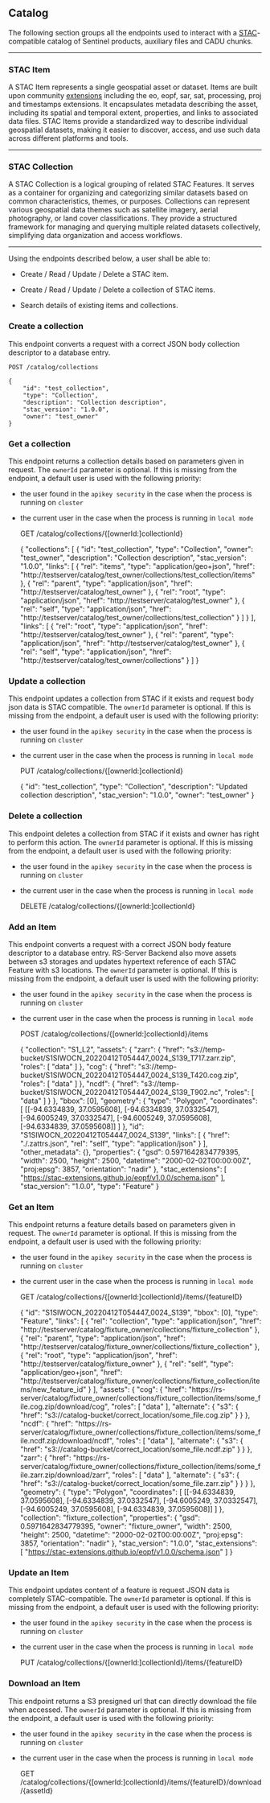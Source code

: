 
Catalog
-------

The following section groups all the endpoints used to
interact with a [STAC](https://stacspec.org/)-compatible catalog of Sentinel products, auxiliary files and CADU chunks.

---

### STAC Item

A STAC Item represents a single geospatial
asset or dataset. Items are built upon community [extensions](https://stac-extensions.github.io/) including the eo, eopf, sar, sat, processing, proj and
timestamps extensions. It encapsulates metadata describing the asset,
including its spatial and temporal extent, properties, and links to
associated data files. STAC Items provide a standardized way to
describe individual geospatial datasets, making it easier to discover,
access, and use such data across different platforms and tools.

---

### STAC Collection

A STAC Collection is a logical grouping of related STAC Features. It
serves as a container for organizing and categorizing similar datasets
based on common characteristics, themes, or purposes. Collections can
represent various geospatial data themes such as satellite imagery,
aerial photography, or land cover classifications. They provide a
structured framework for managing and querying multiple related datasets
collectively, simplifying data organization and access workflows.

---

Using the endpoints described below, a user shall be able to:

-   Create / Read / Update / Delete a STAC item.

-   Create / Read / Update / Delete a collection of STAC items.

-   Search details of existing items and collections.

### Create a collection

This endpoint converts a request with a correct JSON body collection
descriptor to a database entry.

    POST /catalog/collections

    {
        "id": "test_collection",
        "type": "Collection",
        "description": "Collection description",
        "stac_version": "1.0.0",
        "owner": "test_owner"
    }

### Get a collection

This endpoint returns a collection details based on parameters given in
request. The `ownerId` parameter is optional. If this is missing from the endpoint, a default
user is used with the following priority:

* the user found in the `apikey security` in the case when the process is running on `cluster`
* the current user in the case when the process is running in `local mode`

    GET /catalog/collections/{[ownerId:]collectionId}

    {
      "collections": [
        {
          "id": "test_collection",
          "type": "Collection",
          "owner": "test_owner",
          "description": "Collection description",
          "stac_version": "1.0.0",
          "links": [
            {
              "rel": "items",
              "type": "application/geo+json",
              "href": "http://testserver/catalog/test_owner/collections/test_collection/items"
            },
            {
              "rel": "parent",
              "type": "application/json",
              "href": "http://testserver/catalog/test_owner"
            },
            {
              "rel": "root",
              "type": "application/json",
              "href": "http://testserver/catalog/test_owner"
            },
            {
              "rel": "self",
              "type": "application/json",
              "href": "http://testserver/catalog/test_owner/collections/test_collection"
            }
          ]
        }
      ],
      "links": [
        {
          "rel": "root",
          "type": "application/json",
          "href": "http://testserver/catalog/test_owner"
        },
        {
          "rel": "parent",
          "type": "application/json",
          "href": "http://testserver/catalog/test_owner"
        },
        {
          "rel": "self",
          "type": "application/json",
          "href": "http://testserver/catalog/test_owner/collections"
        }
      ]
    }

### Update a collection

This endpoint updates a collection from STAC if it exists and request
body json data is STAC compatible. The `ownerId` parameter is optional. If this is missing from the endpoint,
a default user is used with the following priority:

* the user found in the `apikey security` in the case when the process is running on `cluster`
* the current user in the case when the process is running in `local mode`

    PUT /catalog/collections/{[ownerId:]collectionId}

    {
        "id": "test_collection",
        "type": "Collection",
        "description": "Updated collection description",
        "stac_version": "1.0.0",
        "owner": "test_owner"
    }

### Delete a collection

This endpoint deletes a collection from STAC if it exists and owner has
right to perform this action. The `ownerId` parameter is optional. If this is missing from the endpoint, a default
user is used with the following priority:

* the user found in the `apikey security` in the case when the process is running on `cluster`
* the current user in the case when the process is running in `local mode`

    DELETE /catalog/collections/{[ownerId:]collectionId}

### Add an Item

This endpoint converts a request with a correct JSON body feature
descriptor to a database entry. RS-Server Backend also move assets
between s3 storages and updates hypertext reference of each STAC Feature
with s3 locations. The `ownerId` parameter is optional. If this is missing from the endpoint, a default
user is used with the following priority:
* the user found in the `apikey security` in the case when the process is running on `cluster`
* the current user in the case when the process is running in `local mode`

    POST /catalog/collections/{[ownerId:]collectionId}/items

    {
      "collection": "S1_L2",
      "assets": {
        "zarr": {
          "href": "s3://temp-bucket/S1SIWOCN_20220412T054447_0024_S139_T717.zarr.zip",
          "roles": [
            "data"
          ]
        },
        "cog": {
          "href": "s3://temp-bucket/S1SIWOCN_20220412T054447_0024_S139_T420.cog.zip",
          "roles": [
            "data"
          ]
        },
        "ncdf": {
          "href": "s3://temp-bucket/S1SIWOCN_20220412T054447_0024_S139_T902.nc",
          "roles": [
            "data"
          ]
        }
      },
      "bbox": [0],
      "geometry": {
        "type": "Polygon",
        "coordinates": [
          [[-94.6334839, 37.0595608],
            [-94.6334839, 37.0332547],
            [-94.6005249, 37.0332547],
            [-94.6005249, 37.0595608],
            [-94.6334839, 37.0595608]]
        ]
      },
      "id": "S1SIWOCN_20220412T054447_0024_S139",
      "links": [
        {
          "href": "./.zattrs.json",
          "rel": "self",
          "type": "application/json"
        }
      ],
      "other_metadata": {},
      "properties": {
        "gsd": 0.5971642834779395,
        "width": 2500,
        "height": 2500,
        "datetime": "2000-02-02T00:00:00Z",
        "proj:epsg": 3857,
        "orientation": "nadir"
      },
      "stac_extensions": [
        "https://stac-extensions.github.io/eopf/v1.0.0/schema.json"
      ],
      "stac_version": "1.0.0",
      "type": "Feature"
    }

### Get an Item

This endpoint returns a feature details based on parameters given in
request. The `ownerId` parameter is optional. If this is missing from the endpoint, a default
user is used with the following priority:

* the user found in the `apikey security` in the case when the process is running on `cluster`
* the current user in the case when the process is running in `local mode`

    GET /catalog/collections/{[ownerId:]collectionId}/items/{featureID}

    {
      "id": "S1SIWOCN_20220412T054447_0024_S139",
      "bbox": [0],
      "type": "Feature",
      "links": [
        {
          "rel": "collection",
          "type": "application/json",
          "href": "http://testserver/catalog/fixture_owner/collections/fixture_collection"
        },
        {
          "rel": "parent",
          "type": "application/json",
          "href": "http://testserver/catalog/fixture_owner/collections/fixture_collection"
        },
        {
          "rel": "root",
          "type": "application/json",
          "href": "http://testserver/catalog/fixture_owner"
        },
        {
          "rel": "self",
          "type": "application/geo+json",
          "href": "http://testserver/catalog/fixture_owner/collections/fixture_collection/items/new_feature_id"
        }
      ],
      "assets": {
        "cog": {
          "href": "https://rs-server/catalog/fixture_owner/collections/fixture_collection/items/some_file.cog.zip/download/cog",
          "roles": [
            "data"
          ],
          "alternate": {
            "s3": {
              "href": "s3://catalog-bucket/correct_location/some_file.cog.zip"
            }
          }
        },
        "ncdf": {
          "href": "https://rs-server/catalog/fixture_owner/collections/fixture_collection/items/some_file.ncdf.zip/download/ncdf",
          "roles": [
            "data"
          ],
          "alternate": {
            "s3": {
              "href": "s3://catalog-bucket/correct_location/some_file.ncdf.zip"
            }
          }
        },
        "zarr": {
          "href": "https://rs-server/catalog/fixture_owner/collections/fixture_collection/items/some_file.zarr.zip/download/zarr",
          "roles": [
            "data"
          ],
          "alternate": {
            "s3": {
              "href": "s3://catalog-bucket/correct_location/some_file.zarr.zip"
            }
          }
        }
      },
      "geometry": {
        "type": "Polygon",
        "coordinates": [
          [[-94.6334839, 37.0595608],
            [-94.6334839, 37.0332547],
            [-94.6005249, 37.0332547],
            [-94.6005249, 37.0595608],
            [-94.6334839, 37.0595608]]
        ]
      },
      "collection": "fixture_collection",
      "properties": {
        "gsd": 0.5971642834779395,
        "owner": "fixture_owner",
        "width": 2500,
        "height": 2500,
        "datetime": "2000-02-02T00:00:00Z",
        "proj:epsg": 3857,
        "orientation": "nadir"
      },
      "stac_version": "1.0.0",
      "stac_extensions": [
        "https://stac-extensions.github.io/eopf/v1.0.0/schema.json"
      ]
    }

### Update an Item

This endpoint updates content of a feature is request JSON data is
completely STAC-compatible. The `ownerId` parameter is optional. If this is missing from the endpoint, a default
user is used with the following priority:

* the user found in the `apikey security` in the case when the process is running on `cluster`
* the current user in the case when the process is running in `local mode`

    PUT /catalog/collections/{[ownerId:]collectionId}/items/{featureID}


### Download an Item

This endpoint returns a S3 presigned url that can directly download the file when accessed. The `ownerId` parameter is
optional. If this is missing from the endpoint, a default user is used with the following priority:

* the user found in the `apikey security` in the case when the process is running on `cluster`
* the current user in the case when the process is running in `local mode`

    GET /catalog/collections/{[ownerId:]collectionId}/items/{featureID}/download/{assetId}
